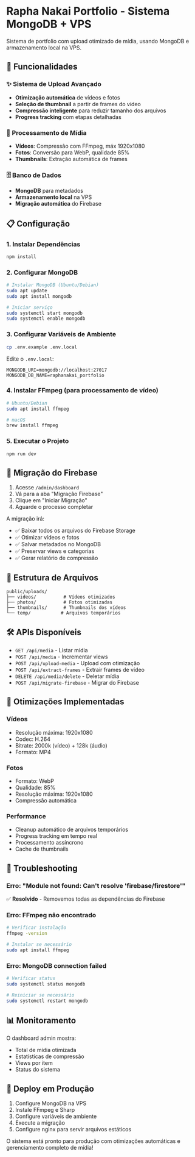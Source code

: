 # Rapha Nakai Portfolio - Sistema MongoDB + VPS

Sistema de portfolio com upload otimizado de mídia, usando MongoDB e armazenamento local na VPS.

## 🚀 Funcionalidades

### ✨ Sistema de Upload Avançado
- **Otimização automática** de vídeos e fotos
- **Seleção de thumbnail** a partir de frames do vídeo
- **Compressão inteligente** para reduzir tamanho dos arquivos
- **Progress tracking** com etapas detalhadas

### 🎥 Processamento de Mídia
- **Vídeos**: Compressão com FFmpeg, máx 1920x1080
- **Fotos**: Conversão para WebP, qualidade 85%
- **Thumbnails**: Extração automática de frames

### 🗄️ Banco de Dados
- **MongoDB** para metadados
- **Armazenamento local** na VPS
- **Migração automática** do Firebase

## 📋 Configuração

### 1. Instalar Dependências
```bash
npm install
```

### 2. Configurar MongoDB
```bash
# Instalar MongoDB (Ubuntu/Debian)
sudo apt update
sudo apt install mongodb

# Iniciar serviço
sudo systemctl start mongodb
sudo systemctl enable mongodb
```

### 3. Configurar Variáveis de Ambiente
```bash
cp .env.example .env.local
```

Edite o `.env.local`:
```env
MONGODB_URI=mongodb://localhost:27017
MONGODB_DB_NAME=raphanakai_portfolio
```

### 4. Instalar FFmpeg (para processamento de vídeo)
```bash
# Ubuntu/Debian
sudo apt install ffmpeg

# macOS
brew install ffmpeg
```

### 5. Executar o Projeto
```bash
npm run dev
```

## 🔄 Migração do Firebase

1. Acesse `/admin/dashboard`
2. Vá para a aba "Migração Firebase"
3. Clique em "Iniciar Migração"
4. Aguarde o processo completar

A migração irá:
- ✅ Baixar todos os arquivos do Firebase Storage
- ✅ Otimizar vídeos e fotos
- ✅ Salvar metadados no MongoDB
- ✅ Preservar views e categorias
- ✅ Gerar relatório de compressão

## 📁 Estrutura de Arquivos

```
public/uploads/
├── videos/          # Vídeos otimizados
├── photos/          # Fotos otimizadas
├── thumbnails/      # Thumbnails dos vídeos
└── temp/           # Arquivos temporários
```

## 🛠️ APIs Disponíveis

- `GET /api/media` - Listar mídia
- `POST /api/media` - Incrementar views
- `POST /api/upload-media` - Upload com otimização
- `POST /api/extract-frames` - Extrair frames de vídeo
- `DELETE /api/media/delete` - Deletar mídia
- `POST /api/migrate-firebase` - Migrar do Firebase

## 🎯 Otimizações Implementadas

### Vídeos
- Resolução máxima: 1920x1080
- Codec: H.264
- Bitrate: 2000k (vídeo) + 128k (áudio)
- Formato: MP4

### Fotos
- Formato: WebP
- Qualidade: 85%
- Resolução máxima: 1920x1080
- Compressão automática

### Performance
- Cleanup automático de arquivos temporários
- Progress tracking em tempo real
- Processamento assíncrono
- Cache de thumbnails

## 🔧 Troubleshooting

### Erro: "Module not found: Can't resolve 'firebase/firestore'"
✅ **Resolvido** - Removemos todas as dependências do Firebase

### Erro: FFmpeg não encontrado
```bash
# Verificar instalação
ffmpeg -version

# Instalar se necessário
sudo apt install ffmpeg
```

### Erro: MongoDB connection failed
```bash
# Verificar status
sudo systemctl status mongodb

# Reiniciar se necessário
sudo systemctl restart mongodb
```

## 📊 Monitoramento

O dashboard admin mostra:
- Total de mídia otimizada
- Estatísticas de compressão
- Views por item
- Status do sistema

## 🚀 Deploy em Produção

1. Configure MongoDB na VPS
2. Instale FFmpeg e Sharp
3. Configure variáveis de ambiente
4. Execute a migração
5. Configure nginx para servir arquivos estáticos

O sistema está pronto para produção com otimizações automáticas e gerenciamento completo de mídia!